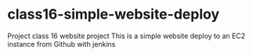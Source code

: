 # class16-simple-website-deploy
Project class 16 website project
This is a simple website deploy to an EC2 instance from Github with jenkins
